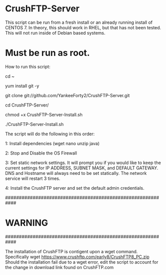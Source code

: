 # CrushFTP-Server
This script can be run from a fresh install or an already running install of CENTOS 7. In theory, this should work in RHEL, but that has not been tested. This will not run inside of Debian based systems.


# Must be run as root. #



How to run this script:

cd ~

yum install git -y

git clone git://github.com/YankeeForty2/CrushFTP-Server.git

cd CrushFTP-Server/

chmod +x CrushFTP-Server-Install.sh

./CrushFTP-Server-Install.sh



The script will do the following in this order:

1: Install dependencies (wget nano unzip java)

2: Stop and Disable the OS Firewall

3: Set static network settings. It will prompt you if you would like to keep the current settings for IP ADDRESS, SUBNET MASK, and DEFAULT GATEWAY. DNS and Hostname will always need to be set statically. The network service will restart 3 times.

4: Install the CrushFTP server and set the default admin credentials.

############################################################
#                      WARNING                             #
############################################################

The installation of CrushFTP is contigent upon a wget command. Specifically wget https://www.crushftp.com/early8/CrushFTP8_PC.zip
Should the installation fail due to a wget error, edit the script to account for the change in download link found on CrushFTP.com
